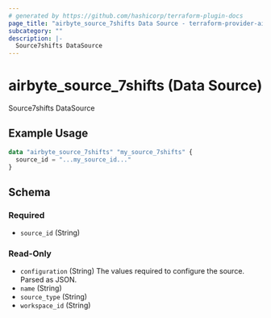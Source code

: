 ```yaml
---
# generated by https://github.com/hashicorp/terraform-plugin-docs
page_title: "airbyte_source_7shifts Data Source - terraform-provider-airbyte"
subcategory: ""
description: |-
  Source7shifts DataSource
---
```


# airbyte_source_7shifts (Data Source)

Source7shifts DataSource

## Example Usage

```terraform
data "airbyte_source_7shifts" "my_source_7shifts" {
  source_id = "...my_source_id..."
}
```

<!-- schema generated by tfplugindocs -->
## Schema

### Required

- `source_id` (String)

### Read-Only

- `configuration` (String) The values required to configure the source. Parsed as JSON.
- `name` (String)
- `source_type` (String)
- `workspace_id` (String)


